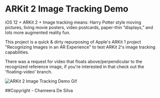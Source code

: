 # ARKit 2 Image Tracking Demo
iOS 12 + ARKit 2 + Image tracking means: Harry Potter style moving pictures, living movie posters, video postcards, paper-thin “displays,” and lots more augmented reality fun.

This project is a quick & dirty repurposing of Apple's ARKit 1 project "Recognizing Images in an AR Experience" to test ARKit 2's image tracking capabilities.

There was a request for video that floats above/perpendicular to the recognized reference image, if you're interested in that check out the 'floating-video' branch.

![ARKit 2 Image Tracking Demo Gif](//1.gif)

##Copyright - Chameera De Silva 
